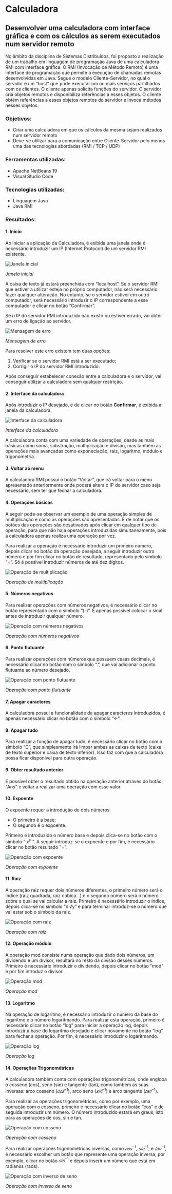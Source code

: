# Calculadora
## Desenvolver uma calculadora com interface gráfica e com os cálculos as serem executados num servidor remoto

No âmbito da disciplina de Sistemas Distribuídos, foi proposto a realização de um trabalho em linguagem de programação Java de uma calculadora RMI com interface gráfica. O RMI (Invocação de Método Remoto) é uma interface de programação que permite a execução de chamadas remotas desenvolvidas em Java. Segue o modelo Cliente-Servidor, no qual o servidor é um “host” que pode executar um ou mais serviços partilhados com os clientes. O cliente apenas solicita funções do servidor. 
O servidor cria objetos remotos e disponibiliza referências a esses objetos. O cliente obtém referências a esses objetos remotos do servidor e invoca métodos nesses objetos.

### Objetivos:
- Criar uma calculadora em que os cálculos da mesma sejam realizados num servidor remoto
- Deve-se utilizar para a comunicação entre Cliente-Servidor pelo menos uma das tecnologias abordadas (RMI / TCP / UDP)

### Ferramentas utilizadas:
- Apache NetBeans 19
- Visual Studio Code

### Tecnologias utilizadas:
- Linguagem Java
- Java RMI

### Resultados:
#### 1. Inicio
Ao iniciar a aplicação da Calculadora, é exibida uma janela onde é necessário introduzir um IP (Internet Protocol) de um servidor RMI existente.

![Janela inicial](https://github.com/D1ogoCS/Calculadora/blob/main/imagens/janelaInicial.png)

*Janela inicial*

A caixa de texto já estará preenchida com “localhost”. Se o servidor RMI que estiver a utilizar esteja no próprio computador, não será necessário fazer qualquer alteração. No entanto, se o servidor estiver em outro computador, será necessário introduzir o IP correspondente a esse computador e clicar no botão “Confirmar”.

Se o IP do servidor RMI introduzido não existir ou estiver errado, vai obter um erro de ligação ao servidor.

![Mensagem de erro](https://github.com/D1ogoCS/Calculadora/blob/main/imagens/erroServidor.png)

*Mensagem de erro*

Para resolver este erro existem tem duas opções: 

1. Verificar se o servidor RMI está a ser executado;
2. Corrigir o IP do servidor RMI introduzido.

Após conseguir estabelecer conexão entre a calculadora e o servidor, vai conseguir utilizar a calculadora sem qualquer restrição. 

#### 2. Interface da calculadora
Após introduzir o IP desejado, e de clicar no botão __Confirmar__, é exibida a janela da calculadora.

![Interface da calculadora](https://github.com/D1ogoCS/Calculadora/blob/main/imagens/interfaceCalculadora.png)

*Interface da calculadora*

A calculadora conta com uma variedade de operações, desde as mais básicas como soma, substração, multiplicação e divisão, mas também as operações mais avançadas como exponeciação, raiz, logaritmo, módulo e trigonometria.

#### 3. Voltar ao menu
A calculadora RMI possui o botão “Voltar”, que irá voltar para o menu apresentado anteriormente onde poderá altera o IP do servidor caso seja necessário, sem ter que fechar a calculadora.

#### 4. Operações básicas
A seguir pode-se observar um exemplo de uma operação simples de multiplicação e como as operações são apresentadas. É de notar que os botões das operações são desativados após clicar em qualquer tipo de operação, para que não haja operações introduzidas simultaneamente, pois a calculadora apenas realiza uma operação por vez.

Para realizar a operação é necessário introduzir um primeiro número, depois clicar no botão da operação desejada, a seguir introduzir outro número e por fim clicar no botão de resultado, representado pelo simbolo “=”. Só é possivel introduzir números de até dez dígitos.

![Operação de multiplicação](https://github.com/D1ogoCS/Calculadora/blob/main/imagens/multiplicacao.png)

*Operação de multiplicação*

#### 5. Números negativos
Para realizar operações com números negativos, é necessário clicar no botão representado com o símbolo “(-)”. É apenas possível colocar o sinal antes de introduzir qualquer número.

![Operação com números negativos](https://github.com/D1ogoCS/Calculadora/blob/main/imagens/operacaoNumerosNegativos.png)

*Operação com números negativos*

#### 6. Ponto flutuante
Para realizar operações com números que possuem casas decimais, é necessário clicar no botão com o símbolo “.”, que vai adicionar o ponto flutuante ao número desejado.

![Operação com ponto flutuante](https://github.com/D1ogoCS/Calculadora/blob/main/imagens/operacaoPontoFlutuante.png)

*Operação com ponto flutuante*

#### 7. Apagar caracteres
A calculadora possui a funcionalidade de apagar caracteres introduzidos, é apenas necessário clicar no botão com o símbolo “<-“.

#### 8. Apagar tudo
Para realizar a função de apagar tudo, é necessário clicar no botão com o símbolo “C”, que simplesmente irá limpar ambas as caixas de texto (caixa de texto superior e caixa de texto inferior). Isso faz com que a calculadora possa ficar disponível para outra operação.

#### 9. Obter resultado anterior
É possível obter o resultado obtido na operação anterior através do botão "Ans" e voltar a realizar uma operação com esse valor.

#### 10. Expoente
O expoente requer a introdução de dois números: 

- O primeiro é a base;
- O segundo é o expoente.

Primeiro é introduzido o número base e depois clica-se no botão com o símbolo “ $x^y$ ”. A seguir introduz-se o expoente e por fim, é necessário clicar no botão resultado "=". 

![Operação com expoente](https://github.com/D1ogoCS/Calculadora/blob/main/imagens/operacaoExpoente.png)

*Operação com expoente*

#### 11. Raiz
A operação raiz requer dois números diferentes, o primeiro número será o índice (raiz quadrada, raiz cúbica...) e o segundo número será o número sobre o qual se vai calcular a raiz. Primeiro é necessário introduzir o índice, depois clica-se no símbolo “x √y” e para terminar introduz-se o número que vai estar sob o símbolo da raiz.

![Operação com raiz](https://github.com/D1ogoCS/Calculadora/blob/main/imagens/operacaoRaiz.png)

*Operação com raiz*

#### 12. Operação módulo
A operação mod consiste numa operação que dado dois números, um dividendo e um divisor, resultará no resto da divisão desses números. Primeiro é necessário introduzir o dividendo, depois clicar no botão “mod” e por fim introduz o divisor.

![Operação mod](https://github.com/D1ogoCS/Calculadora/blob/main/imagens/operacaoMod.png)

*Operação mod*

#### 13. Logaritmo
Na operação de logaritmo, é necessário introduzir o número da base do logaritmo e o número logaritmando. Para realizar esta operação, primeiro é necessário clicar no botão “log” para iniciar a operação log, depois introduzir a base do logaritmo desejado e clicar novamente no botão “log” para fechar a operação. Por fim, é necessário introduzir o logaritmando.

![Operação log](https://github.com/D1ogoCS/Calculadora/blob/main/imagens/operacaoLogaritmo.png)

*Operação log*

#### 14. Operações Trigonométricas
A calculadora também conta com operações trigonométricas, onde engloba o cosseno (cos), seno (sin) e tangente (tan), como também as suas inversas: arco cosseno ($𝑐𝑜𝑠 ^{−1}$), arco seno ($𝑠𝑖𝑛^{−1}$) e arco tangente ($𝑡𝑎𝑛^{−1}$).

Para realizar as operações trigonométricas, como por exemplo, uma operação com o cosseno, primeiro é necessário clicar no botão “cos” e de seguida introduzir um número. O número introduzido estará em graus, isto para as operações de cos, sin e tan.

![Operação com cosseno](https://github.com/D1ogoCS/Calculadora/blob/main/imagens/operacaoTrignometrica.png)

*Operação com cosseno*

Para realizar operações trigonométricas inversas, como $𝑐𝑜𝑠 ^{−1}$, $𝑠𝑖𝑛^{−1}$, e $𝑡𝑎𝑛^{−1}$, é necessário escolher um botão que represente uma operação inversa, por exemplo, clicar no botão $𝑠𝑖𝑛^{−1}$ e depois inserir um número que está em radianos (rads).

![Operação com inverso de seno](https://github.com/D1ogoCS/Calculadora/blob/main/imagens/operacaoTrignometrica2.png)

*Operação com inverso de seno*

